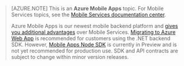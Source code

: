 >[AZURE.NOTE] This is an **Azure Mobile Apps** topic. For Mobile Services topics, see the [Mobile Services documentation center](/documentation/services/mobile-services/).
>
>Azure Mobile Apps is our newest mobile backend platform and [gives you additional advantages](/documentation/articles/app-service-mobile-value-prop-migration-from-mobile-services) over Mobile Services. [Migrating to Azure Web App](/documentation/articles/app-service-mobile-migrating-from-mobile-services) is  recommended for customers using the .NET backend SDK. However, [Mobile Apps Node SDK](https://github.com/azure/azure-mobile-apps-node) is currently in Preview and is not yet recommended for production use. SDK and API contracts are subject to change within minor version releases.
